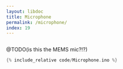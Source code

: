 ```yaml
---
layout: libdoc
title: Microphone
permalink: /microphone/
index: 19
---
```


```cpp
```

@TODO(is this the MEMS mic?!?)

```cpp
{% include_relative code/Microphone.ino %}
```
